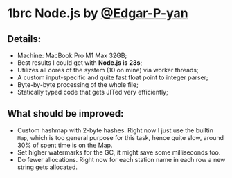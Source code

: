 # 1brc Node.js by [@Edgar-P-yan](https://github.com/Edgar-P-yan)

## Details:

- Machine: MacBook Pro M1 Max 32GB;
- Best results I could get with **Node.js is 23s**;
- Utilizes all cores of the system (10 on mine) via worker threads;
- A custom input-specific and quite fast float point to integer parser;
- Byte-by-byte processing of the whole file;
- Statically typed code that gets JITed very efficiently;

## What should be improved:

- Custom hashmap with 2-byte hashes. Right now I just use the builtin `Map`, which is too general purpose for this task, hence quite slow, around 30% of spent time is on the Map.
- Set higher watermarks for the GC, it might save some milliseconds too.
- Do fewer allocations. Right now for each station name in each row a new string gets allocated.
